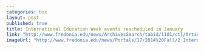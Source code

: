 ```yaml
---
categories: box
layout: post
published: true
title: International Education Week events rescheduled in January
link: "http://www.fredonia.edu/news/ArchivesSearch/tabid/1101/ctl/ArticleView/mid/1878/articleId/5163/International_Education_Week_events_rescheduled_in_January.aspx"
imageUrl: "http://www.fredonia.edu/news/Portals/17/2014%20Fall/2_International-Student-Week-for-web.jpg"
---
```


